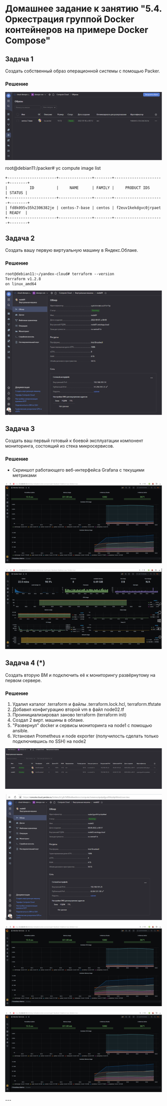 # Домашнее задание к занятию "5.4. Оркестрация группой Docker контейнеров на примере Docker Compose"

## Задача 1

Создать собственный образ операционной системы с помощью Packer.

### Решение

<p align="center"><img src="./assets/1.png"></p>

root@debian11:/packer# yc compute image list
```
+----------------------+---------------+--------+----------------------+--------+
|          ID          |     NAME      | FAMILY |     PRODUCT IDS      | STATUS |
+----------------------+---------------+--------+----------------------+--------+
| fd8k095v35h2306382je | centos-7-base | centos | f2euv1kekdgvc0jrpaet | READY  |
+----------------------+---------------+--------+----------------------+--------+
```

## Задача 2

Создать вашу первую виртуальную машину в Яндекс.Облаке.

### Решение

```
root@debian11:~/yandex-cloud# terraform --version
Terraform v1.2.8
on linux_amd64

```
<p align="center"><img src="./assets/2.png"></p>

## Задача 3

Создать ваш первый готовый к боевой эксплуатации компонент мониторинга, состоящий из стека микросервисов.

### Решение

- Скриншот работающего веб-интерфейса Grafana с текущими метриками

<p align="center"><img src="./assets/3.png"></p>
    
        
<p align="center"><img src="./assets/4.png"></p>

## Задача 4 (*)

Создать вторую ВМ и подключить её к мониторингу развёрнутому на первом сервере.

### Решение

1. Удалил каталог .terraform и файлы .terraform.lock.hcl, terraform.tfstate     
2. Добавил конфигурацию второй vm в файл node02.tf  
3. Проинициализировал заново terraform (terraform init)     
4. Создал 2 вирт. машины в облаке.      
5. "Развернул" docker и сервисы мониторинга на node1 c помощью ansible.
6. Установил Prometheus и node exporter (получилость сделать только подключившись по SSH) на node2


<p align="center"><img src="./assets/55.png"></p>

<p align="center"><img src="./assets/5.png"></p>

<p align="center"><img src="./assets/3.png"></p>

<p align="center"><img src="./assets/3.png"></p>        
---

